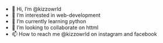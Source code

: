 - 👋 Hi, I’m @kizzowrld
- 👀 I’m interested in web-development
- 🌱 I’m currently learning python
- 💞️ I’m looking to collaborate on httml
- 📫 How to reach me @kizzowrld on instagram and facebook

<!---
kizzowrld/kizzowrld is a ✨ special ✨ repository because its `README.md` (this file) appears on your GitHub profile.
You can click the Preview link to take a look at your changes.
--->
